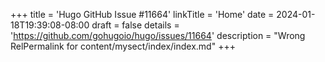 +++
title = 'Hugo GitHub Issue #11664'
linkTitle = 'Home'
date = 2024-01-18T19:39:08-08:00
draft = false
details = 'https://github.com/gohugoio/hugo/issues/11664'
description = "Wrong RelPermalink for content/mysect/index/index.md"
+++
